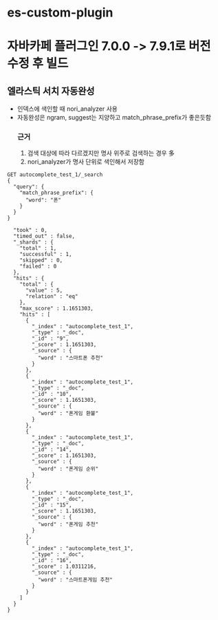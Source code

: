 # es-custom-plugin

# 자바카페 플러그인 7.0.0 -> 7.9.1로 버전 수정 후 빌드

## 엘라스틱 서치 자동완성
- 인덱스에 색인할 때 nori_analyzer 사용
- 자동완성은 ngram, suggest는 지양하고 match_phrase_prefix가 좋은듯함
  ### 근거
  1. 검색 대상에 따라 다르겠지만 명사 위주로 검색하는 경우 多
  2. nori_analyzer가 명사 단위로 색인해서 저장함
```
GET autocomplete_test_1/_search
{
  "query": {
    "match_phrase_prefix": {
      "word": "폰"
    }
  }
}
```

``` {
  "took" : 0,
  "timed_out" : false,
  "_shards" : {
    "total" : 1,
    "successful" : 1,
    "skipped" : 0,
    "failed" : 0
  },
  "hits" : {
    "total" : {
      "value" : 5,
      "relation" : "eq"
    },
    "max_score" : 1.1651303,
    "hits" : [
      {
        "_index" : "autocomplete_test_1",
        "_type" : "_doc",
        "_id" : "9",
        "_score" : 1.1651303,
        "_source" : {
          "word" : "스마트폰 추천"
        }
      },
      {
        "_index" : "autocomplete_test_1",
        "_type" : "_doc",
        "_id" : "10",
        "_score" : 1.1651303,
        "_source" : {
          "word" : "폰게임 환불"
        }
      },
      {
        "_index" : "autocomplete_test_1",
        "_type" : "_doc",
        "_id" : "14",
        "_score" : 1.1651303,
        "_source" : {
          "word" : "폰게임 순위"
        }
      },
      {
        "_index" : "autocomplete_test_1",
        "_type" : "_doc",
        "_id" : "15",
        "_score" : 1.1651303,
        "_source" : {
          "word" : "폰게임 추천"
        }
      },
      {
        "_index" : "autocomplete_test_1",
        "_type" : "_doc",
        "_id" : "16",
        "_score" : 1.0311216,
        "_source" : {
          "word" : "스마트폰게임 추천"
        }
      }
    ]
  }
}

```
